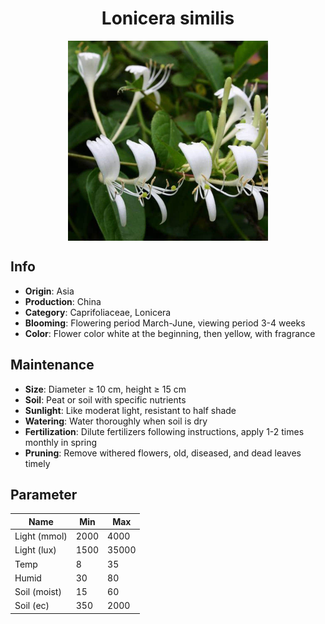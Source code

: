 <h1 align='center'>Lonicera similis</h1>
<p align="center">
    <img 
        align='center'
        width='320'
        src="../images/lonicera similis.png" 
        alt='Lonicera similis' />
</p>

## Info

 - **Origin**: Asia
 - **Production**: China
 - **Category**: Caprifoliaceae, Lonicera
 - **Blooming**: Flowering period March-June, viewing period 3-4 weeks
 - **Color**: Flower color white at the beginning, then yellow, with fragrance

## Maintenance

 - **Size**: Diameter ≥ 10 cm, height ≥ 15 cm
 - **Soil**: Peat or soil with specific nutrients
 - **Sunlight**: Like moderat light, resistant to half shade
 - **Watering**: Water thoroughly when soil is dry
 - **Fertilization**: Dilute fertilizers following instructions,  apply 1-2 times monthly in spring
 - **Pruning**: Remove withered flowers, old, diseased, and dead leaves timely

## Parameter

| Name         | Min  | Max   |
|--------------|------|-------|
| Light (mmol) | 2000 | 4000  |
| Light (lux)  | 1500 | 35000 |
| Temp         | 8    | 35    |
| Humid        | 30   | 80    |
| Soil (moist) | 15   | 60    |
| Soil (ec)    | 350  | 2000  |